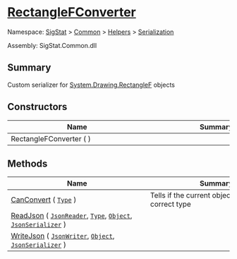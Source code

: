 # [RectangleFConverter](./RectangleFConverter.md)

Namespace: [SigStat]() > [Common](./../../README.md) > [Helpers](./../README.md) > [Serialization](./README.md)

Assembly: SigStat.Common.dll

## Summary
Custom serializer for [System.Drawing.RectangleF](https://docs.microsoft.com/en-us/dotnet/api/System.Drawing.RectangleF) objects

## Constructors

| Name | Summary | 
| --- | --- | 
| RectangleFConverter (  )<div style="width: 300px">| <div style="width: 300px">| <br>


## Methods

| Name | Summary | 
| --- | --- | 
| [CanConvert](./Methods/RectangleFConverter-100664058.md) ( [`Type`](https://docs.microsoft.com/en-us/dotnet/api/System.Type) )<div style="width: 300px">| Tells if the current object is of the correct type<div style="width: 300px">| <br>
| [ReadJson](./Methods/RectangleFConverter-100664059.md) ( [`JsonReader`](./RectangleFConverter.md), [`Type`](https://docs.microsoft.com/en-us/dotnet/api/System.Type), [`Object`](https://docs.microsoft.com/en-us/dotnet/api/System.Object), [`JsonSerializer`](./RectangleFConverter.md) )<div style="width: 300px">| <div style="width: 300px">| <br>
| [WriteJson](./Methods/RectangleFConverter-100664060.md) ( [`JsonWriter`](./RectangleFConverter.md), [`Object`](https://docs.microsoft.com/en-us/dotnet/api/System.Object), [`JsonSerializer`](./RectangleFConverter.md) )<div style="width: 300px">| <div style="width: 300px">| <br>


